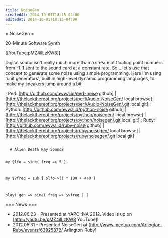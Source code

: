 ```yaml
---
title: NoiseGen
createdAt: 2014-10-01T18:15-04:00
editedAt: 2014-10-01T18:15-04:00
---
```


= NoiseGen =

20-Minute Software Synth

[[YouTube:pMZ4ilLzKW8]]

Digital sound isn't really much more than a stream of floating point numbers from -1..1 sent to the sound card at a constant rate. So... let's use that concept to generate some noise using simple programming. Here I'm using 'unit generators', built in high-level dynamic programming languages, to make my speakers jump around a bit.

; Perl: [http://github.com/awwaiid/perl-noise github] | [http://thelackthereof.org/projects/perl/Audio-NoiseGen/ local browse] | [http://thelackthereof.org/projects/perl/Audio-NoiseGen/.git local git]
; Python: [http://github.com/awwaiid/python-noise github] | [http://thelackthereof.org/projects/python/noisegen/ local browse] | [http://thelackthereof.org/projects/python/noisegen/.git local git]
; Ruby: [http://github.com/awwaiid/ruby-noise github] | [http://thelackthereof.org/projects/ruby/noisegen/ local browse] | [http://thelackthereof.org/projects/ruby/noisegen/.git local git]

<code>
  # Alien Death Ray Sound?
  
  my $lfo = sine( freq => 5 );
  
  my $vfreq = sub {
    $lfo->() * 100 + 440
  }
  
  play( gen =>
    sine( freq => $vfreq )
  )
</code>

=== News ===
* 2012.06.23 - Presented at YAPC::NA 2012. Video is up on [http://youtu.be/pMZ4ilLzKW8 YouTube]!
* 2012.05.31 - Presented NoiseGen at [http://www.meetup.com/Arlington-Ruby/events/63925872/ Arlington Ruby]


